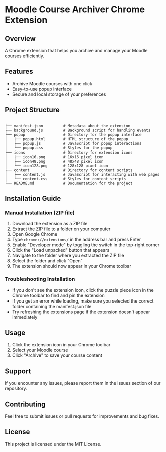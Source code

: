 # Moodle Course Archiver Chrome Extension

## Overview
A Chrome extension that helps you archive and manage your Moodle courses efficiently.

## Features
- Archive Moodle courses with one click
- Easy-to-use popup interface
- Secure and local storage of your preferences

## Project Structure
```

├── manifest.json         # Metadata about the extension
├── background.js         # Background script for handling events
├── popup                 # Directory for the popup interface
│   ├── popup.html        # HTML structure of the popup
│   ├── popup.js          # JavaScript for popup interactions
│   └── popup.css         # Styles for the popup
├── icons                 # Directory for extension icons
│   ├── icon16.png        # 16x16 pixel icon
│   ├── icon48.png        # 48x48 pixel icon
│   └── icon128.png       # 128x128 pixel icon
├── content               # Directory for content scripts
│   ├── content.js        # JavaScript for interacting with web pages
│   └── content.css       # Styles for content scripts
└── README.md             # Documentation for the project
```

## Installation Guide

### Manual Installation (ZIP file)
1. Download the extension as a ZIP file
2. Extract the ZIP file to a folder on your computer
3. Open Google Chrome
4. Type `chrome://extensions/` in the address bar and press Enter
5. Enable "Developer mode" by toggling the switch in the top-right corner
6. Click the "Load unpacked" button that appears
7. Navigate to the folder where you extracted the ZIP file
8. Select the folder and click "Open"
9. The extension should now appear in your Chrome toolbar

### Troubleshooting Installation
- If you don't see the extension icon, click the puzzle piece icon in the Chrome toolbar to find and pin the extension
- If you get an error while loading, make sure you selected the correct folder containing the manifest.json file
- Try refreshing the extensions page if the extension doesn't appear immediately

## Usage
1. Click the extension icon in your Chrome toolbar
2. Select your Moodle course
3. Click "Archive" to save your course content

## Support
If you encounter any issues, please report them in the Issues section of our repository.

## Contributing
Feel free to submit issues or pull requests for improvements and bug fixes. 

## License
This project is licensed under the MIT License.